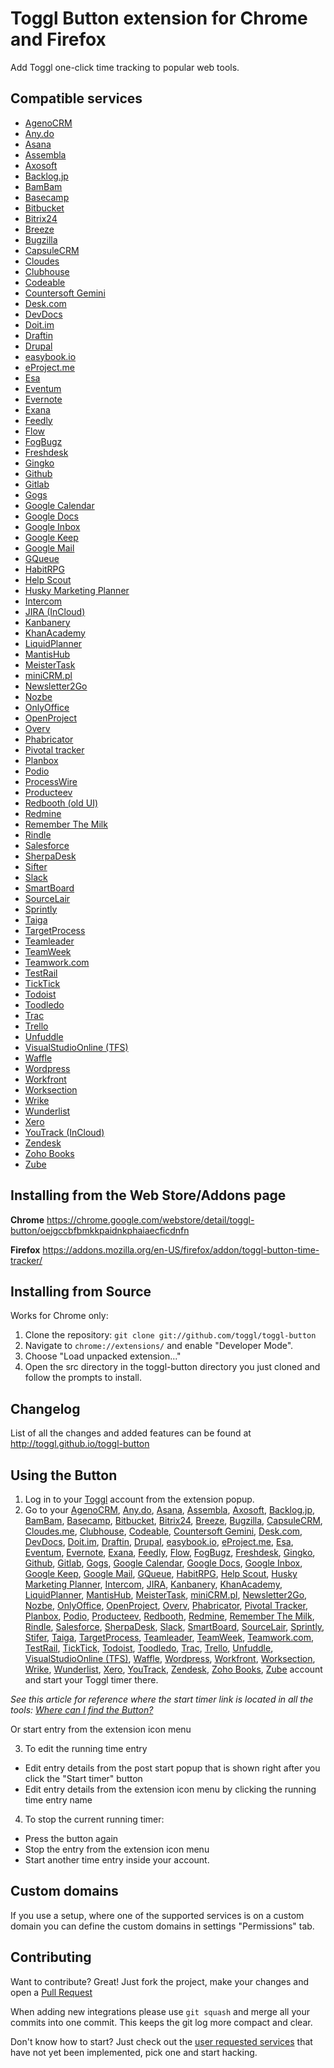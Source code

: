 # Toggl Button extension for Chrome and Firefox

Add Toggl one-click time tracking to popular web tools.

## Compatible services
  - [AgenoCRM][81]
  - [Any.do][23]
  - [Asana][5]
  - [Assembla][46]
  - [Axosoft][32]
  - [Backlog.jp][96]
  - [BamBam][43]
  - [Basecamp][12]
  - [Bitbucket][15]
  - [Bitrix24][82]
  - [Breeze][42]
  - [Bugzilla][41]
  - [CapsuleCRM][20]
  - [Cloudes][63]
  - [Clubhouse][91]
  - [Codeable][48]
  - [Countersoft Gemini][33]
  - [Desk.com][92]
  - [DevDocs][68]
  - [Doit.im][61]
  - [Draftin][51]
  - [Drupal][34]
  - [easybook.io][105]
  - [eProject.me][64]
  - [Esa][35]
  - [Eventum][49]
  - [Evernote][72]
  - [Exana][85]
  - [Feedly][93]
  - [Flow][37]
  - [FogBugz][52]
  - [Freshdesk][65]
  - [Gingko][54]
  - [Github][4]
  - [Gitlab][7]
  - [Gogs][67]
  - [Google Calendar][39]
  - [Google Docs][17]
  - [Google Inbox][55]
  - [Google Keep][53]
  - [Google Mail][29]
  - [GQueue][44]
  - [HabitRPG][31]
  - [Help Scout][36]
  - [Husky Marketing Planner][103]
  - [Intercom][95]
  - [JIRA (InCloud)][13]
  - [Kanbanery][57]
  - [KhanAcademy][102]
  - [LiquidPlanner][69]
  - [MantisHub][73]
  - [MeisterTask][89]
  - [miniCRM.pl][80]
  - [Newsletter2Go][66]
  - [Nozbe][104]
  - [OnlyOffice][88]
  - [OpenProject][78]
  - [Overv][90]
  - [Phabricator][77]
  - [Pivotal tracker][3]
  - [Planbox][58]
  - [Podio][11]
  - [ProcessWire][101]
  - [Producteev][14]
  - [Redbooth (old UI)][10]
  - [Redmine][18]
  - [Remember The Milk][71]
  - [Rindle][83]
  - [Salesforce][50]
  - [SherpaDesk][86]
  - [Sifter][16]
  - [Slack][60]
  - [SmartBoard][76]
  - [SourceLair][70]
  - [Sprintly][38]
  - [Taiga][30]
  - [TargetProcess][74]
  - [Teamleader][94]
  - [TeamWeek][2]
  - [Teamwork.com][28]
  - [TestRail][40]
  - [TickTick][84]
  - [Todoist][24]
  - [Toodledo][27]
  - [Trac][25]
  - [Trello][8]
  - [Unfuddle][6]
  - [VisualStudioOnline (TFS)][75]
  - [Waffle][47]
  - [Wordpress][56]
  - [Workfront][87]
  - [Worksection][9]
  - [Wrike][45]
  - [Wunderlist][26]
  - [Xero][21]
  - [YouTrack (InCloud)][19]
  - [Zendesk][22]
  - [Zoho Books][59]
  - [Zube][79]

## Installing from the Web Store/Addons page

__Chrome__
https://chrome.google.com/webstore/detail/toggl-button/oejgccbfbmkkpaidnkphaiaecficdnfn

__Firefox__
https://addons.mozilla.org/en-US/firefox/addon/toggl-button-time-tracker/

## Installing from Source
Works for Chrome only:

1.  Clone the repository: `git clone git://github.com/toggl/toggl-button`
2.  Navigate to `chrome://extensions/` and enable "Developer Mode".
3.  Choose "Load unpacked extension..."
4.  Open the src directory in the toggl-button directory you just cloned and follow the prompts to install.

## Changelog

List of all the changes and added features can be found at http://toggl.github.io/toggl-button

## Using the Button
1.  Log in to your [Toggl][1] account from the extension popup.
2.  Go to your [AgenoCRM][81], [Any.do][23], [Asana][5], [Assembla][46], [Axosoft][32], [Backlog.jp][96], [BamBam][43], [Basecamp][12], [Bitbucket][15], [Bitrix24][82], [Breeze][42], [Bugzilla][41], [CapsuleCRM][20], [Cloudes.me][63], [Clubhouse][91], [Codeable][48], [Countersoft Gemini][33], [Desk.com][92], [DevDocs][68], [Doit.im][61], [Draftin][51], [Drupal][34], [easybook.io][105], [eProject.me][64], [Esa][35], [Eventum][49], [Evernote][72], [Exana][85], [Feedly][93], [Flow][37], [FogBugz][52], [Freshdesk][65], [Gingko][54], [Github][4], [Gitlab][7], [Gogs][67], [Google Calendar][39], [Google Docs][17], [Google Inbox][55], [Google Keep][53], [Google Mail][29], [GQueue][44], [HabitRPG][31], [Help Scout][36], [Husky Marketing Planner][103], [Intercom][95], [JIRA][13], [Kanbanery][57], [KhanAcademy][102], [LiquidPlanner][69], [MantisHub][73], [MeisterTask][89], [miniCRM.pl][80], [Newsletter2Go][66], [Nozbe][104], [OnlyOffice][88], [OpenProject][78], [Overv][90], [Phabricator][77], [Pivotal Tracker][3], [Planbox][58], [Podio][11], [Producteev][14], [Redbooth][10], [Redmine][18], [Remember The Milk][71], [Rindle][83], [Salesforce][50], [SherpaDesk][86], [Slack][60], [SmartBoard][76], [SourceLair][70], [Sprintly][38], [Stifer][16], [Taiga][30], [TargetProcess][74], [Teamleader][94], [TeamWeek][2], [Teamwork.com][28], [TestRail][40], [TickTick][84], [Todoist][24], [Toodledo][27], [Trac][25], [Trello][8], [Unfuddle][6], [VisualStudioOnline (TFS)][75], [Waffle][47], [Wordpress][56], [Workfront][87], [Worksection][9], [Wrike][45], [Wunderlist][26], [Xero][21], [YouTrack][19], [Zendesk][22], [Zoho Books][59], [Zube][79] account and start your Toggl timer there.

_See this article for reference where the start timer link is located in all the tools: [Where can I find the Button?][100]_

Or start entry from the extension icon menu

3. To edit the running time entry
  - Edit entry details from the post start popup that is shown right after you click the "Start timer" button
  - Edit entry details from the extension icon menu by clicking the running time entry name

4. To stop the current running timer:
  - Press the button again
  - Stop the entry from the extension icon menu
  - Start another time entry inside your account.

## Custom domains
If you use a setup, where one of the supported services is on a custom domain you can define the custom domains in settings "Permissions" tab.

## Contributing
Want to contribute? Great! Just fork the project, make your changes and open a [Pull Request][99]

When adding new integrations please use `git squash` and merge all your commits into one commit. This keeps the git log more compact and clear.

Don't know how to start? Just check out the [user requested services][98] that have not yet been implemented, pick one and start hacking.

[1]: https://www.toggl.com/
[2]: https://teamweek.com/
[3]: https://www.pivotaltracker.com/
[4]: https://github.com/
[5]: http://asana.com/
[6]: http://unfuddle.com/
[7]: https://gitlab.com/
[8]: https://trello.com/
[9]: http://worksection.com/
[10]: https://redbooth.com/
[11]: https://podio.com/
[12]: https://basecamp.com/
[13]: https://www.atlassian.com/software/jira
[14]: https://www.producteev.com/
[15]: https://www.bitbucket.org/
[16]: https://www.sifterapp.com/
[17]: https://docs.google.com/
[18]: http://www.redmine.org/
[19]: http://www.jetbrains.com/youtrack/
[20]: http://www.capsulecrm.com/
[21]: https://www.xero.com/
[22]: https://www.zendesk.com/
[23]: http://www.any.do/
[24]: https://todoist.com/
[25]: http://trac.edgewall.org/
[26]: https://www.wunderlist.com
[27]: https://www.toodledo.com/
[28]: https://www.teamwork.com/
[29]: https://mail.google.com
[30]: https://taiga.io/
[31]: https://habitrpg.com
[32]: https://www.axosoft.com
[33]: https://www.countersoft.com
[34]: https://www.drupal.org
[35]: https://esa.io
[36]: http://www.helpscout.net/
[37]: http://getflow.com/
[38]: https://sprint.ly
[39]: https://www.google.com/calendar
[40]: https://testrail.com
[41]: https://bugzilla.mozilla.org/
[42]: http://www.breeze.pm/
[43]: https://www.dobambam.com/
[44]: https://www.gqueues.com/
[45]: https://www.wrike.com/
[46]: https://www.assembla.com/
[47]: https://waffle.io/
[48]: https://www.codeable.io/
[49]: https://launchpad.net/eventum
[50]: http://www.salesforce.com/
[51]: https://draftin.com/
[52]: http://www.fogcreek.com/fogbugz/
[53]: https://keep.google.com/
[54]: https://gingkoapp.com/
[55]: https://inbox.google.com
[56]: https://wordpress.com
[57]: https://www.kanbanery.com/
[58]: http://www.planbox.com/
[59]: https://books.zoho.com/
[60]: https://slack.com/
[61]: https://i.doit.im/
[63]: http://cloudes.me/
[64]: https://eproject.me/
[65]: https://www.freshdesk.com/
[66]: http://www.newsletter2go.com/
[67]: http://gogs.io/
[68]: http://devdocs.io/
[69]: https://www.liquidplanner.com/
[70]: https://www.sourcelair.com/
[71]: https://www.rememberthemilk.com/
[72]: https://www.evernote.com/
[73]: http://www.mantishub.com/
[74]: https://www.targetprocess.com/
[75]: http://www.visualstudio.com/
[76]: http://www.smartboard.cl/
[77]: http://phacility.com/
[78]: https://openproject.com/
[79]: https://zube.io/
[80]: https://minicrm.pl/
[81]: https://agenocrm.com/
[82]: https://www.bitrix24.com/
[83]: https://rindle.com/
[84]: https://ticktick.com/
[85]: https://exana.io/
[86]: http://www.sherpadesk.com/
[87]: https://www.workfront.com/
[88]: https://www.onlyoffice.com/
[89]: https://meistertask.com/
[90]: https://overv.io/
[91]: https://clubhouse.io/
[92]: https://www.desk.com/
[93]: http://feedly.com/
[94]: http://www.teamleader.eu/
[95]: https://www.intercom.com/
[96]: https://www.backlog.jp/
[98]: https://github.com/toggl/toggl-button/wiki/User-requested-buttons
[99]: https://github.com/toggl/toggl-button/pulls
[100]: https://github.com/toggl/toggl-button/wiki/Where-can-I-find-the-Button%3F
[101]: http://processwire.com/
[102]: https://www.khanacademy.org/
[103]: https://www.huskymarketingplanner.com/
[104]: https://nozbe.com/
[105]: https://easybook.io/
